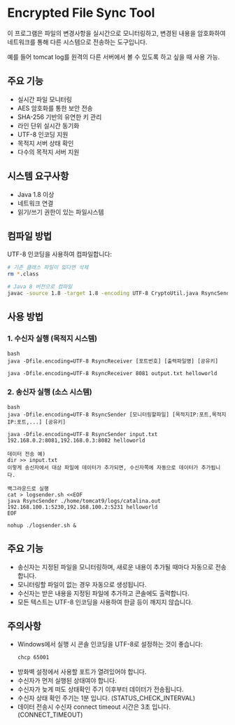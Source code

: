 # Encrypted File Sync Tool

이 프로그램은 파일의 변경사항을 실시간으로 모니터링하고, 변경된 내용을 암호화하여 네트워크를 통해 다른 시스템으로 전송하는 도구입니다.

예를 들어 tomcat log를 원격의 다른 서버에서 볼 수 있도록 하고 싶을 때 사용 가능.


## 주요 기능

- 실시간 파일 모니터링
- AES 암호화를 통한 보안 전송
- SHA-256 기반의 유연한 키 관리
- 라인 단위 실시간 동기화
- UTF-8 인코딩 지원
- 목적지 서버 상태 확인
- 다수의 목적지 서버 지원

## 시스템 요구사항

- Java 1.8 이상
- 네트워크 연결
- 읽기/쓰기 권한이 있는 파일시스템

## 컴파일 방법

UTF-8 인코딩을 사용하여 컴파일합니다:

```bash
# 기존 클래스 파일이 있다면 삭제
rm *.class

# Java 8 버전으로 컴파일
javac -source 1.8 -target 1.8 -encoding UTF-8 CryptoUtil.java RsyncSender.java RsyncReceiver.java
```


## 사용 방법

### 1. 수신자 실행 (목적지 시스템)

```
bash
java -Dfile.encoding=UTF-8 RsyncReceiver [포트번호] [출력파일명] [공유키]

java -Dfile.encoding=UTF-8 RsyncReceiver 8081 output.txt helloworld
```

### 2. 송신자 실행 (소스 시스템)
```
bash
java -Dfile.encoding=UTF-8 RsyncSender [모니터링할파일] [목적지IP:포트,목적지IP:포트,...] [공유키]

java -Dfile.encoding=UTF-8 RsyncSender input.txt 192.168.0.2:8081,192.168.0.3:8082 helloworld

데이터 전송 예)
dir >> input.txt
이렇게 송신자에서 대상 파일에 데이터가 추가되면, 수신자쪽에 자동으로 데이터가 추가됩니다.

백그라운드로 실행
cat > logsender.sh <<EOF
java RsyncSender ./home/tomcat9/logs/catalina.out 192.168.100.1:5230,192.168.100.2:5231 helloworld
EOF

nohup ./logsender.sh &

```



## 주요 기능

- 송신자는 지정된 파일을 모니터링하며, 새로운 내용이 추가될 때마다 자동으로 전송합니다.
- 모니터링할 파일이 없는 경우 자동으로 생성됩니다.
- 수신자는 받은 내용을 지정된 파일에 추가하고 콘솔에도 출력합니다.
- 모든 텍스트는 UTF-8 인코딩을 사용하여 한글 등이 깨지지 않습니다.

## 주의사항

- Windows에서 실행 시 콘솔 인코딩을 UTF-8로 설정하는 것이 좋습니다:
  ```bash
  chcp 65001
  ```
- 방화벽 설정에서 사용할 포트가 열려있어야 합니다.
- 수신자가 먼저 실행된 상태여야 합니다.
- 수신자가 늦게 떠도 상태확인 주기 이후부터 데이터가 전송됩니다.
- 수신자 상태 확인 주기는 1분 입니다. (STATUS_CHECK_INTERVAL)
- 데이터 전송시 수신자 connect timeout 시간은 3초 입니다. (CONNECT_TIMEOUT)


